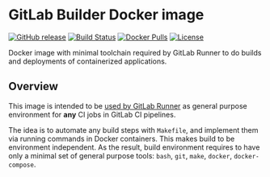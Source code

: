 GitLab Builder Docker image
===========================

[![GitHub release](https://img.shields.io/github/release/instrumentisto/gitlab-builder-docker-image.svg)](https://hub.docker.com/r/instrumentisto/gitlab-builder/tags) [![Build Status](https://travis-ci.org/instrumentisto/gitlab-builder-docker-image.svg?branch=master)](https://travis-ci.org/instrumentisto/gitlab-builder-docker-image) [![Docker Pulls](https://img.shields.io/docker/pulls/instrumentisto/gitlab-builder.svg)](https://hub.docker.com/r/instrumentisto/gitlab-builder) [![License](https://img.shields.io/badge/license-MIT-blue.svg)](https://github.com/instrumentisto/gitlab-builder-docker-image/blob/master/LICENSE.md)

Docker image with minimal toolchain required by GitLab Runner to do builds and deployments of containerized applications.




## Overview

This image is intended to be [used by GitLab Runner][1] as general purpose environment for __any__ CI jobs in GitLab CI pipelines.

The idea is to automate any build steps with `Makefile`, and implement them via running commands in Docker containers. This makes build to be environment independent. As the result, build environment requires to have only a minimal set of general purpose tools: `bash`, `git`, `make`, `docker`, `docker-compose`.





[1]: https://docs.gitlab.com/ce/ci/docker/using_docker_images.html
